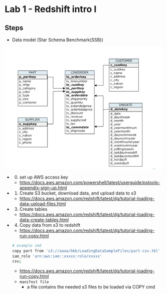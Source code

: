 # Lab 1 - Redshift intro I

## Steps

- Data model (Star Schema Benchmark(SSB))
<p align="center"><img src ="https://github.com/yennanliu/redshift-poc/blob/main/lab1/doc/data_model.png" ></p>

- 0) set up AWS access key
	- https://docs.aws.amazon.com/powershell/latest/userguide/pstools-appendix-sign-up.html

- 1) Create S3 bucket, download data, and upload data to s3
	- https://docs.aws.amazon.com/redshift/latest/dg/tutorial-loading-data-upload-files.html

- 3) Create tables
	- https://docs.aws.amazon.com/redshift/latest/dg/tutorial-loading-data-create-tables.html

- 4) Copy data from s3 to redshift
	- https://docs.aws.amazon.com/redshift/latest/dg/tutorial-loading-run-copy.html
	```bash
	# example cmd
	copy part from 's3://aaaa/bbb/LoadingDataSampleFiles/part-csv.tbl' 
	iam_role 'arn:aws:iam::xxxxx:role/xxxxx'
	csv;
	```
	- https://docs.aws.amazon.com/redshift/latest/dg/tutorial-loading-run-copy.html
	- `manifest file`
		- a file contains the needed s3 files to be loaded via COPY cmd
